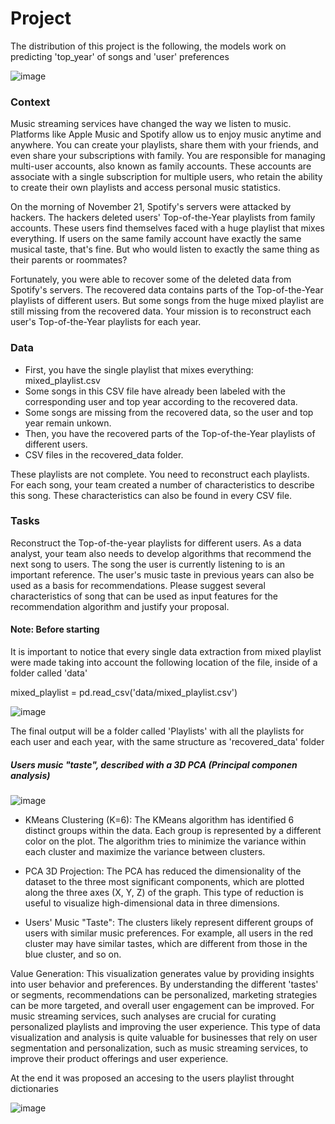 # Project	 

The distribution of this project is the following, the models work on predicting 'top_year' of songs and 'user' preferences

![image](https://github.com/Jhonnatan7br/Spotify-Playlist-ML-modeling-case/assets/104907786/7e70f51d-315e-443f-a1b4-0b7b48262708)

### Context	

Music streaming services have changed the way we listen to music. Platforms like Apple Music and Spotify allow us to enjoy music anytime and anywhere. You can create your playlists, share them with your friends, and even share your subscriptions with family.
You are responsible for managing multi-user accounts, also known as family accounts. These accounts are associate with a single subscription for multiple users, who retain the ability to create their own playlists and access personal music statistics.

On the morning of November 21, Spotify's servers were attacked by hackers. The hackers deleted users' Top-of-the-Year playlists from family accounts. These users find themselves faced with a huge playlist that mixes everything. If users on the same family account have exactly the same musical taste, that's fine. But who would listen to exactly the same thing as their parents or roommates?

Fortunately, you were able to recover some of the deleted data from Spotify's servers. The recovered data contains parts of the Top-of-the-Year playlists of different users. But some songs from the huge mixed playlist are still missing from the recovered data.
Your mission is to reconstruct each user's Top-of-the-Year playlists for each year.

### Data
	 
- First, you have the single playlist that mixes everything: mixed_playlist.csv
- Some songs in this CSV file have already been labeled with the corresponding user and top year according to the recovered data.
- Some songs are missing from the recovered data, so the user and top year remain unkown.
- Then, you have the recovered parts of the Top-of-the-Year playlists of different users.
- CSV files in the recovered_data folder.

These playlists are not complete.
You need to reconstruct each playlists.
For each song, your team created a number of characteristics to describe this song. These characteristics can also be found in every CSV file.

### Tasks

Reconstruct the Top-of-the-year playlists for different users.
As a data analyst, your team also needs to develop algorithms that recommend the next song to users. The song the user is currently listening to is an important reference. The user's music taste in previous years can also be used as a basis for recommendations. Please suggest several characteristics of song that can be used as input features for the recommendation algorithm and justify your proposal.

#### Note: Before starting 

It is important to notice that every single data extraction from mixed playlist were made taking into account the following location of the file, inside of a folder called 'data'

mixed_playlist = pd.read_csv('data/mixed_playlist.csv')

![image](https://github.com/Jhonnatan7br/Spotify-Playlist-ML-modeling-case/assets/104907786/8297b43c-5b37-4126-8f6b-6bdc3d7b7a43)

The final output will be a folder called 'Playlists' with all the playlists for each user and each year, with the same structure as 'recovered_data' folder

##### Users music "taste", described with a 3D PCA (Principal componen analysis) 

![image](https://github.com/Jhonnatan7br/Spotify-Playlist-ML-modeling-case/assets/104907786/2aa30e05-f9f8-4dac-8781-0f1c92851244)

- KMeans Clustering (K=6): The KMeans algorithm has identified 6 distinct groups within the data. Each group is represented by a different color on the plot. The algorithm tries to minimize the variance within each cluster and maximize the variance between clusters.

- PCA 3D Projection: The PCA has reduced the dimensionality of the dataset to the three most significant components, which are plotted along the three axes (X, Y, Z) of the graph. This type of reduction is useful to visualize high-dimensional data in three dimensions.

- Users' Music "Taste": The clusters likely represent different groups of users with similar music preferences. For example, all users in the red cluster may have similar tastes, which are different from those in the blue cluster, and so on.

Value Generation: This visualization generates value by providing insights into user behavior and preferences. By understanding the different 'tastes' or segments, recommendations can be personalized, marketing strategies can be more targeted, and overall user engagement can be improved. For music streaming services, such analyses are crucial for curating personalized playlists and improving the user experience. This type of data visualization and analysis is quite valuable for businesses that rely on user segmentation and personalization, such as music streaming services, to improve their product offerings and user experience.

At the end it was proposed an accesing to the users playlist throught dictionaries 

![image](https://github.com/Jhonnatan7br/Spotify-Playlist-ML-modeling-case/assets/104907786/84930922-2be4-4fc5-88b3-351fd6ec1d1b)

